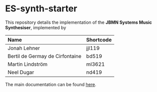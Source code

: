 # ES-synth-starter

This repository details the implementation of the **JBMN Systems Music Synthesiser**, implemented by 

| Name | Shortcode|
| :--- | ---- |
|Jonah Lehner  | jjl119 |
|Bertil de Germay de Cirfontaine | bd519 |
|Martin Lindström | ml3621 |
|Neel Dugar | nd419 |

The main documentation can be found [here](doc/report.md).
